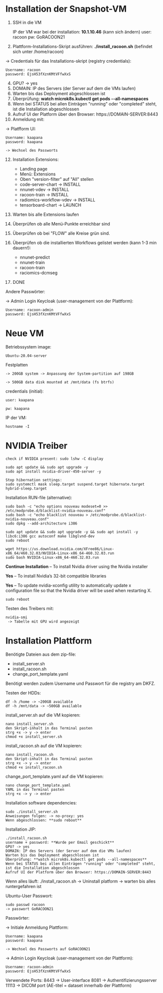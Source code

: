 # Installation der Snapshot-VM

1) SSH in die VM 
    
    IP der VM war bei der installation: **10.1.10.46** (kann sich ändern) 
    user: racoon
    pw:   GoRACOON21

2) Plattform-Installations-Skript ausführen: **./install_racoon.sh** (befindet sich unter /home/racoon)

-> Credentials für das Installations-skript (registry credentials):

    Username: racoon
    password: EjsH53fXznKMtVFfwXxS 

4) GPU? -> yes
5) DOMAIN: IP des Servers (der Server auf dem die VMs laufen)
6) Warten bis das Deployment abgeschlossen ist
7) Überprüfung: **watch microk8s.kubectl get pods --all-namespaces**
8)  Wenn bei STATUS bei allen Einträgen "running" oder "completed" steht, ist die Installation abgeschlossen
9)  Aufruf UI der Platform über den Browser: https://DOMAIN-SERVER:8443
10) Anmeldung mit:

-> Platfform UI:

    Username: kaapana
    password: kaapana

    -> Wechsel des Passworts

12) Installation Extensions:

    - Landing page 
    - Menü: Extensions
    - Oben "version-filter" auf "All" stellen
    - code-server-chart       -> INSTALL
    - nnunet-vdev             -> INSTALL
    - racoon-train            -> INSTALL
    - radiomics-workflow-vdev -> INSTALL
    - tensorboard-chart       -> LAUNCH

13) Warten bis alle Extensions laufen
14) Überprüfen ob alle Menü-Punkte erreichbar sind
15) Überprüfen ob bei "FLOW" alle Kreise grün sind.
16) Überprüfen ob die installierten Workflows gelistet werden (kann 1-3 min dauern!):
    
    - nnunet-predict
    - nnunet-train
    - racoon-train
    - raciomics-dcmseg

17) DONE

Andere Passwörter:

-> Admin Login Keycloak (user-management von der Plattform):

    Username: racoon-admin
    password: EjsH53fXznKMtVFfwXxS

# Neue VM

Betriebssystem image:

    Ubuntu-20.04-server

Festplatten
  
    -> 200GB system -> Anpassung der System-partition auf 198GB

    -> 500GB data disk mounted at /mnt/data (fs btrfs)

credentials (initial):
  
    user: kaapana

    pw: kaapana

IP der VM:

    hostname -I

# NVIDIA Treiber 
    
    check if NVIDIA present: sudo lshw -C display
    
    sudo apt update && sudo apt upgrade -y
    sudo apt install nvidia-driver-450-server -y
    
    Stop hibernation settings:
    sudo systemctl mask sleep.target suspend.target hibernate.target hybrid-sleep.target

Installation RUN-file (alternative):

    sudo bash -c "echo options nouveau modeset=0 >> /etc/modprobe.d/blacklist-nvidia-nouveau.conf"
    sudo bash -c "echo blacklist nouveau > /etc/modprobe.d/blacklist-nvidia-nouveau.conf"
    sudo dpkg --add-architecture i386 
    
    sudo apt update && sudo apt upgrade -y && sudo apt install -y libc6:i386 gcc autoconf make libglvnd-dev
    sudo reboot
    
    wget https://us.download.nvidia.com/XFree86/Linux-x86_64/460.32.03/NVIDIA-Linux-x86_64-460.32.03.run
    sudo bash NVIDIA-Linux-x86_64-460.32.03.run

**Continue Installation**  – To install Nvidia driver using the Nvidia installer

**Yes**  – To install Nvidia’s 32-bit compatible libraries

**Yes**  – To update nvidia-xconfig utility to automatically update x configuration file so that the Nvidia driver will be used when restarting X.

    sudo reboot

Testen des Treibers mit:

    nvidia-smi
     -> Tabelle mit GPU wird angezeigt 

# Installation Plattform
Benötigte Dateien aus dem zip-file:
- install_server.sh
- install_racoon.sh
- change_port_template.yaml

Benötigt werden zudem Username und Passwort für die registry am DKFZ.

Testen der HDDs:

    df -h /home -> ~200GB available
    df -h /mnt/data -> ~500GB available

install_server.sh auf die VM kopieren:

    nano install_server.sh
    den Skript-inhalt in das Terminal pasten
    strg +x -> y -> enter
    chmod +x install_server.sh

install_racoon.sh auf die VM kopieren:

    nano install_racoon.sh
    den Skript-inhalt in das Terminal pasten
    strg +x -> y -> enter
    chmod +x install_racoon.sh

change_port_template.yaml auf die VM kopieren:

    nano change_port_template.yaml
    YAML in das Terminal pasten
    strg +x -> y -> enter

Installation software dependencies:

    sudo ./install_server.sh
    Anweisungen folgen: -> no-proxy: yes
    Wenn abgeschlossen: **sudo reboot**

Installation JIP:

    ./install_racoon.sh
    username + password: **Wurde per Email geschickt**
    GPU? -> yes
    DOMAIN: IP des Servers (der Server auf dem die VMs laufen)
    Warten bis das Deployment abgeschlossen ist
    Überprüfung: **watch microk8s.kubectl get pods --all-namespaces**
    Wenn bei STATUS bei allen Einträgen "running" oder "completed" steht, ist die Installation abgeschlossen
    Aufruf UI der Platform über den Browser: https://DOMAIN-SERVER:8443

Wenn alles läuft:
    ./install_racoon.sh
    -> Uninstall platform 
    -> warten bis alles runtergefahren ist

Ubuntu-User Passwort:

    sudo passwd racoon
    -> passwort GoRACOON21

Passwörter:

-> Initiale Anmeldung Plattform:

    Username: kaapana
    password: kaapana

    -> Wechsel des Passworts auf GoRACOON21

-> Admin Login Keycloak (user-management von der Plattform):

    Username: racoon-admin
    password: EjsH53fXznKMtVFfwXxS

Verwendete Ports:
8443   -> User-interface
8081   -> Authentifizierungsserver
11113 -> DICOM port (AE-titel = dataset innerhalb der Plattform)


